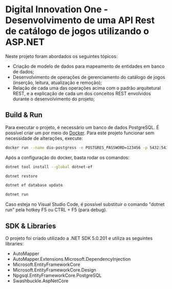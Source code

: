 # Digital Innovation One - Desenvolvimento de uma API Rest de catálogo de jogos utilizando o ASP.NET

Neste projeto foram abordados os seguintes tópicos:

- Criação de modelo de dados para mapeamento de entidades em banco de dados;
- Desenvolvimento de operações de gerenciamento do catálogo de jogos (inserção, leitura, atualização e remoção);
- Relação de cada uma das operações acima com o padrão arquitetural REST, e a explicação de cada um dos conceitos REST envolvidos durante o desenvolvimento do projeto;

## Build & Run
Para executar o projeto, é necessário um banco de dados PostgreSQL. É possível criar um por meio do [Docker](https://hub.docker.com/_/postgres). Para este projeto funcionar sem necessidade de alterações, execute:

```bash
docker run --name dio-postgress -e POSTGRES_PASSWORD=123456 -p 5432:5432 -d postgres
```

Após a configuração do docker, basta rodar os comandos:

```bash
dotnet tool install --global dotnet-ef

dotnet restore

dotnet ef database update

dotnet run
```

Caso esteja no Visual Studio Code, é possível substituir o comando "dotnet run" pela hotkey F5 ou CTRL + F5 (para debug).

## SDK & Libraries
O projeto foi criado utilizado a .NET SDK 5.0.201 e utiliza as seguintes libraries:
- AutoMapper
- AutoMapper.Extensions.Microsoft.DependencyInjection
- Microsoft.EntityFrameworkCore
- Microsoft.EntityFrameworkCore.Design
- Npgsql.EntityFrameworkCore.PostgreSQL
- Swashbuckle.AspNetCore
